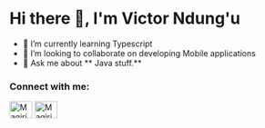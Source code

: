 <h1>Hi there 👋, I'm Victor Ndung'u</h1>

- 🌱 I’m currently learning Typescript 
- 👯 I’m looking to collaborate on developing Mobile applications
- 💬 Ask me about ** Java stuff.**
<h3>Connect with me:</h3>
<div>
  <span><a href="https://twitter.com/magirindungu"><img align="center" src="https://raw.githubusercontent.com/rahuldkjain/github-profile-readme-generator/master/src/images/icons/Social/twitter.svg" alt="Magiri Ndungu" height="30" width="40" /></a></span>
  <span><a href="https://www.linkedin.com/in/victor-m-ndungu/"><img align="center" src="https://raw.githubusercontent.com/rahuldkjain/github-profile-readme-generator/master/src/images/icons/Social/linked-in-alt.svg" alt="Magiri Ndung'u" height="30" width="40" /></a></span>
  <span><a href=""></a></span>
</div>

